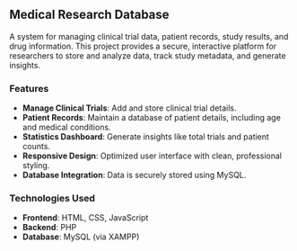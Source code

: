 ## Medical Research Database

A system for managing clinical trial data, patient records, study results, and drug information. This project provides a secure, interactive platform for researchers to store and analyze data, track study metadata, and generate insights.

### Features
- **Manage Clinical Trials**: Add and store clinical trial details.
- **Patient Records**: Maintain a database of patient details, including age and medical conditions.
- **Statistics Dashboard**: Generate insights like total trials and patient counts.
- **Responsive Design**: Optimized user interface with clean, professional styling.
- **Database Integration**: Data is securely stored using MySQL.

### Technologies Used
- **Frontend**: HTML, CSS, JavaScript
- **Backend**: PHP
- **Database**: MySQL (via XAMPP)

